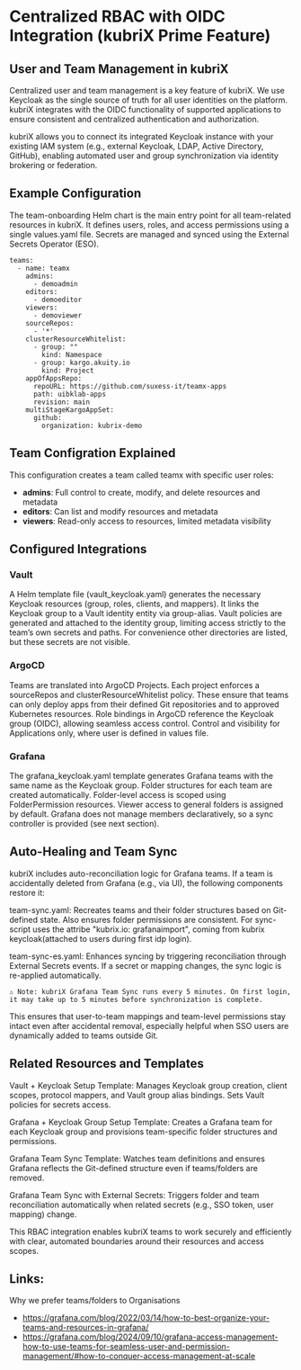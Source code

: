 # Centralized RBAC with OIDC Integration (kubriX Prime Feature)

## User and Team Management in kubriX

Centralized user and team management is a key feature of kubriX. We use Keycloak as the single source of truth for all user identities on the platform. kubriX integrates with the OIDC functionality of supported applications to ensure consistent and centralized authentication and authorization.

kubriX allows you to connect its integrated Keycloak instance with your existing IAM system (e.g., external Keycloak, LDAP, Active Directory, GitHub), enabling automated user and group synchronization via identity brokering or federation.

## Example Configuration

The team-onboarding Helm chart is the main entry point for all team-related resources in kubriX. It defines users, roles, and access permissions using a single values.yaml file. Secrets are managed and synced using the External Secrets Operator (ESO).

```
teams:
  - name: teamx
    admins:
      - demoadmin
    editors:
      - demoeditor
    viewers:
      - demoviewer
    sourceRepos:
      - '*'
    clusterResourceWhitelist:
      - group: ""
        kind: Namespace
      - group: kargo.akuity.io
        kind: Project
    appOfAppsRepo:
      repoURL: https://github.com/suxess-it/teamx-apps
      path: uibklab-apps
      revision: main
    multiStageKargoAppSet:
      github:
        organization: kubrix-demo
```
## Team Configration Explained

This configuration creates a team called teamx with specific user roles:

* **admins**: Full control to create, modify, and delete resources and metadata
* **editors**: Can list and modify resources and metadata
* **viewers**: Read-only access to resources, limited metadata visibility

## Configured Integrations

### Vault

A Helm template file (vault_keycloak.yaml) generates the necessary Keycloak resources (group, roles, clients, and mappers). It links the Keycloak group to a Vault identity entity via group-alias. Vault policies are generated and attached to the identity group, limiting access strictly to the team’s own secrets and paths. For convenience other directories are listed, but these secrets are not visible.

### ArgoCD

Teams are translated into ArgoCD Projects. Each project enforces a sourceRepos and clusterResourceWhitelist policy. These ensure that teams can only deploy apps from their defined Git repositories and to approved Kubernetes resources. Role bindings in ArgoCD reference the Keycloak group (OIDC), allowing seamless access control. Control and visibility for Applications only, where user is defined in values file.

### Grafana

The grafana_keycloak.yaml template generates Grafana teams with the same name as the Keycloak group. Folder structures for each team are created automatically. Folder-level access is scoped using FolderPermission resources. Viewer access to general folders is assigned by default. Grafana does not manage members declaratively, so a sync controller is provided (see next section).


## Auto-Healing and Team Sync

kubriX includes auto-reconciliation logic for Grafana teams. If a team is accidentally deleted from Grafana (e.g., via UI), the following components restore it:

team-sync.yaml: Recreates teams and their folder structures based on Git-defined state. Also ensures folder permissions are consistent. For sync-script uses the attribe "kubrix.io: grafanaimport", coming from kubrix keycloak(attached to users during first idp login).

team-sync-es.yaml: Enhances syncing by triggering reconciliation through External Secrets events. If a secret or mapping changes, the sync logic is re-applied automatically.
````
⚠️ Note: kubriX Grafana Team Sync runs every 5 minutes. On first login, it may take up to 5 minutes before synchronization is complete.
````
This ensures that user-to-team mappings and team-level permissions stay intact even after accidental removal, especially helpful when SSO users are dynamically added to teams outside Git.

## Related Resources and Templates

Vault + Keycloak Setup Template: Manages Keycloak group creation, client scopes, protocol mappers, and Vault group alias bindings. Sets Vault policies for secrets access.

Grafana + Keycloak Group Setup Template: Creates a Grafana team for each Keycloak group and provisions team-specific folder structures and permissions.

Grafana Team Sync Template: Watches team definitions and ensures Grafana reflects the Git-defined structure even if teams/folders are removed.

Grafana Team Sync with External Secrets: Triggers folder and team reconciliation automatically when related secrets (e.g., SSO token, user mapping) change.

This RBAC integration enables kubriX teams to work securely and efficiently with clear, automated boundaries around their resources and access scopes.

## Links:

Why we prefer teams/folders to Organisations
- https://grafana.com/blog/2022/03/14/how-to-best-organize-your-teams-and-resources-in-grafana/
- https://grafana.com/blog/2024/09/10/grafana-access-management-how-to-use-teams-for-seamless-user-and-permission-management/#how-to-conquer-access-management-at-scale
